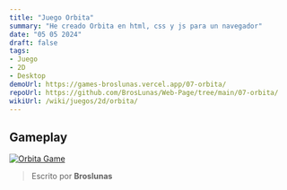 ```yaml
---
title: "Juego Orbita"
summary: "He creado Orbita en html, css y js para un navegador"
date: "05 05 2024"
draft: false
tags:
- Juego
- 2D
- Desktop
demoUrl: https://games-broslunas.vercel.app/07-orbita/
repoUrl: https://github.com/BrosLunas/Web-Page/tree/main/07-orbita/
wikiUrl: /wiki/juegos/2d/orbita/
---
```


## Gameplay
[![Orbita Game](/img/games/orbita.png)](/video/gameplay/orbita.mp4)

> Escrito por **Broslunas**